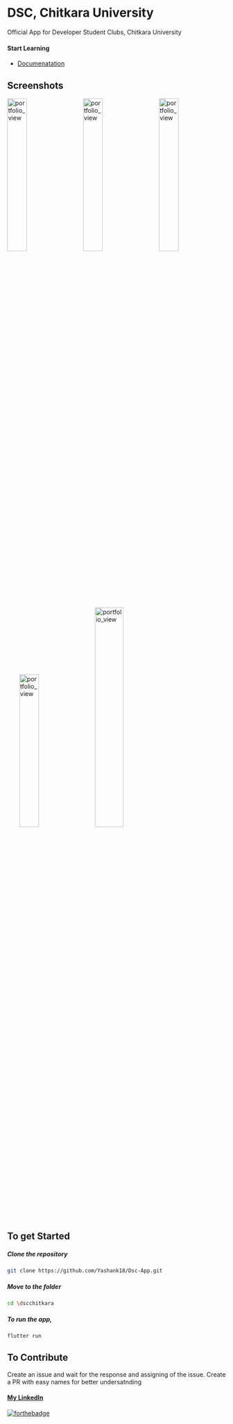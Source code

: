# DSC, Chitkara University 
Official App for Developer Student Clubs, Chitkara University

#### Start Learning 
* [Documenatation](https://flutter.dev/docs)


## Screenshots
<img width="30%" alt="portfolio_view" src="https://user-images.githubusercontent.com/46098062/80245963-471dd380-8689-11ea-8606-fec13dfbd932.png">&nbsp; &nbsp;&nbsp; &nbsp;<img width="30%" alt="portfolio_view" src="https://user-images.githubusercontent.com/46098062/80246489-1db17780-868a-11ea-93f9-2a3e40c41bd6.png">&nbsp; &nbsp;&nbsp; &nbsp;<img width="30%" alt="portfolio_view" src="https://user-images.githubusercontent.com/46098062/80246500-24d88580-868a-11ea-8bba-fd228c34eb56.png">&nbsp; &nbsp;&nbsp; &nbsp;
<img width="30%" alt="portfolio_view" src="https://user-images.githubusercontent.com/46098062/80246152-949a4080-8689-11ea-85d1-e2cef402b24c.png">&nbsp; &nbsp;&nbsp; &nbsp;<img width="36%" alt="portfolio_view" src="https://user-images.githubusercontent.com/46098062/80246955-e8595980-868a-11ea-806f-9f8394ad7557.gif">

## To get Started

  ##### Clone the repository
```bash
git clone https://github.com/Yashank18/Dsc-App.git
```
  ##### Move to the folder
```bash
cd \dscchitkara
```

  ##### To run the app,
```bash
flutter run
```

## To Contribute
Create an issue and wait for the response and assigning of the issue.
Create a PR with easy names for better undersatnding

#### [My LinkedIn](https://www.linkedin.com/in/yashank18/)
[![forthebadge](https://forthebadge.com/images/badges/built-with-love.svg)](https://github.com/Yashank18)
